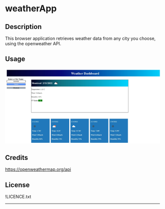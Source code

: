 # weatherApp

## Description

This browser application retrieves weather data from any city you choose, using the openweather API.

## Usage

![](./assets/img/weatherDashboard.jpg)

## Credits

https://openweathermap.org/api

## License

!LICENCE.txt

---
